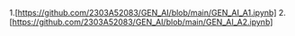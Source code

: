 1.[https://github.com/2303A52083/GEN_AI/blob/main/GEN_AI_A1.ipynb]
2.[https://github.com/2303A52083/GEN_AI/blob/main/GEN_AI_A2.ipynb]
